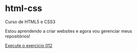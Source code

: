 # html-css

 Curso de HTML5 e CSS3

Estou aprendendo a criar websites e agora vou gerenciar meus repositórios!

<a href="https://darkgray74.github.io/html-css/exercicios/ex012/" target="_blank">Execute o exercicio 012</a>